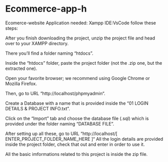 # Ecommerce-app-h

Ecomerce-website
Application needed: Xampp 
IDE:VsCode 
follow these steps:

After you finish downloading the project, unzip the project file and head over to your XAMPP directory.

There you’ll find a folder naming “htdocs”.

Inside the “htdocs” folder, paste the project folder (not the .zip one, but the extracted one). 

Open your favorite browser; we recommend using Google Chrome or Mozilla Firefox. 

Then, go to URL “http://localhost/phpmyadmin“.

Create a Database with a name that is provided inside the “01 LOGIN DETAILS & PROJECT INFO.txt”. 

Click on the “Import” tab and choose the database file (.sql) which is provided under the folder naming “DATABASE FILE”. 

After setting up all these, go to URL “http://localhost/[ ENTER_PROJECT_FOLDER_NAME_HERE ]“ All the login details are provided inside the project folder, check that out and enter in order to use it.

All the basic imformations related to this project is inside the zip file.
